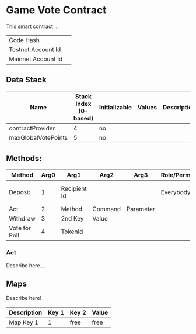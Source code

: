 # Game Vote Contract

This smart contract ...

|                    |                         |
|--------------------|-------------------------|
| Code Hash          |                         |
| Testnet Account Id |                         |
| Mainnet Account Id |                         |

## Data Stack

| Name                | Stack Index (0-based) | Initializable | Values | Description |
|---------------------|-----------------------|---------------|--------|-------------|
| contractProvider    | 4                     | no            |        | <TODO>      |
| maxGlobalVotePoints | 5                     | no            |        | <TODO>      |

## Methods:

| Method        | Arg0 | Arg1         | Arg2    | Arg3      | Role/Permission | Description                |
|---------------|------|--------------|---------|-----------|-----------------|----------------------------|
| Deposit       | 1    | Recipient Id |         |           | Everybody       | Deposits Signa on contract |
| Act           | 2    | Method       | Command | Parameter |                 | ...                        |
| Withdraw      | 3    | 2nd Key      | Value   |           |                 | ...                        |
| Vote for Poll | 4    | TokenId      |         |           |                 | ...                        |

### Act

Describe here....

## Maps

Describe here!

| Description | Key 1 | Key 2 | Value |
|-------------|-------|-------|-------|
| Map Key 1   | 1     | free  | free  |
